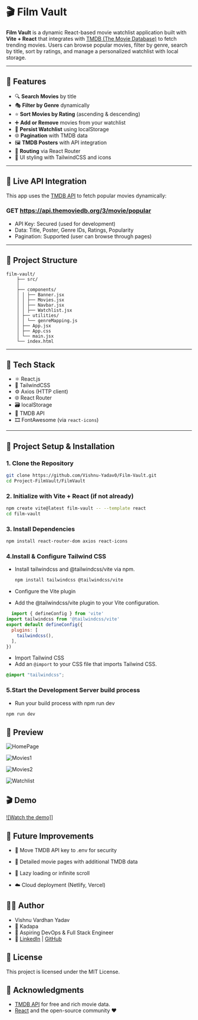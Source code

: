 # 🎬 Film Vault

**Film Vault** is a dynamic React-based movie watchlist application built with **Vite + React** that integrates with [TMDB (The Movie Database)](https://www.themoviedb.org/) to fetch trending movies. Users can browse popular movies, filter by genre, search by title, sort by ratings, and manage a personalized watchlist with local storage.

---

## 🚀 Features

- 🔍 **Search Movies** by title
- 🎭 **Filter by Genre** dynamically
- ⭐ **Sort Movies by Rating** (ascending & descending)
- ➕ **Add or Remove** movies from your watchlist
- 💾 **Persist Watchlist** using localStorage
- 🌐 **Pagination** with TMDB data
- 🖼️ **TMDB Posters** with API integration
- 🧭 **Routing** via React Router
- 🎨 UI styling with TailwindCSS and icons

---

## 🔗 Live API Integration

This app uses the [TMDB API](https://developer.themoviedb.org/reference/movie-popular-list) to fetch popular movies dynamically:

### GET https://api.themoviedb.org/3/movie/popular

- API Key: Secured (used for development)
- Data: Title, Poster, Genre IDs, Ratings, Popularity
- Pagination: Supported (user can browse through pages)

---

## 📁 Project Structure

```
film-vault/
    ├── src/
    │
    ├── components/
    │ │ ├── Banner.jsx
    │ │ ├── Movies.jsx
    │ │ ├── Navbar.jsx
    │ │ ├── Watchlist.jsx 
    │ ├── utilities/
    │ │ └── genreMapping.js
    │ ├── App.jsx 
    │ ├── App.css
    │ └── main.jsx
    └── index.html
```


---

## 🧠 Tech Stack

- ⚛️ React.js
- 🎨 TailwindCSS
- ⚙️ Axios (HTTP client)
- 🌐 React Router
- 🗃️ localStorage
- 🔌 TMDB API
- 🎞️ FontAwesome (via `react-icons`)

---

## 🚀 Project Setup & Installation

### 1. Clone the Repository

```bash
git clone https://github.com/Vishnu-Yadav0/Film-Vault.git
cd Project-FilmVault/FilmVault
```

### 2. Initialize with Vite + React (if not already)

```bash
npm create vite@latest film-vault -- --template react
cd film-vault
```

### 3. Install Dependencies

```bash
npm install react-router-dom axios react-icons
```

### 4.Install & Configure Tailwind CSS
  - Install tailwindcss and @tailwindcss/vite via npm.

    ```bash
    npm install tailwindcss @tailwindcss/vite
    ```
  - Configure the Vite plugin
  - Add the @tailwindcss/vite plugin to your Vite configuration.
```js vite.config.js
  import { defineConfig } from 'vite'
import tailwindcss from '@tailwindcss/vite'
export default defineConfig({
  plugins: [
    tailwindcss(),
  ],
})
```
   - Import Tailwind CSS 
   - Add an `@import` to your CSS file that imports Tailwind CSS.

   ```css
   @import "tailwindcss";
   ```

### 5.Start the Development Server build process
 - Run your build process with npm run dev
 ```bash
 npm run dev
 ```

## 📸 Preview

![HomePage](DemoPreview/HomePage1.png)

![Movies1](DemoPreview/Movies1.png)

![Movies2](DemoPreview/Movies2.png)

![Watchlist](DemoPreview/watchlist.png)


## 🎬 Demo

[![Watch the demo]](https://drive.google.com/file/d/1LRDWE7gD6QHhf-six7kk6PEy8aRUG15U/view?usp=sharing)]


## 🚧 Future Improvements
  - 🔐 Move TMDB API key to .env for security

  - 🧾 Detailed movie pages with additional TMDB data

  - 🔄 Lazy loading or infinite scroll

  - ☁️ Cloud deployment (Netlify, Vercel)

## 👨‍💻 Author
 - Vishnu Vardhan Yadav
 - 📍 Kadapa
 - 💼 Aspiring DevOps & Full Stack Engineer
 - 🔗 [LinkedIn](https://www.linkedin.com/in/vishnu-yadav-844eb/) | [GitHub](https://github.com/Vishnu-Yadav0/)

## 📃 License
This project is licensed under the MIT License.

## 💬 Acknowledgments
- [TMDB API](https://www.themoviedb.org/) for free and rich movie data.
- [React](https://reactjs.org/) and the open-source community ❤️

